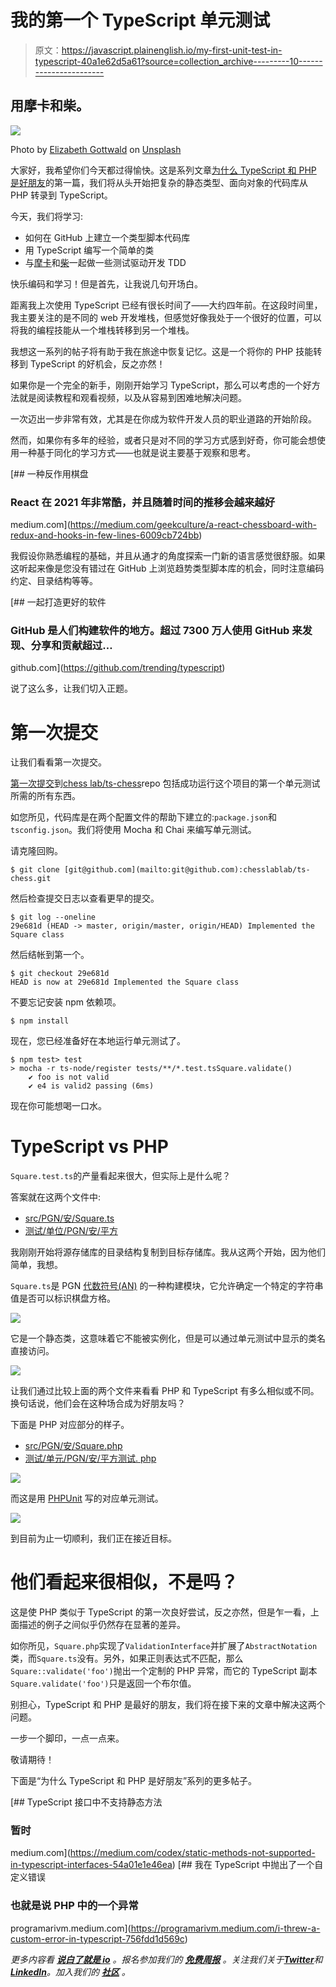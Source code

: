 # 我的第一个 TypeScript 单元测试

> 原文：<https://javascript.plainenglish.io/my-first-unit-test-in-typescript-40a1e62d5a61?source=collection_archive---------10----------------------->

## 用摩卡和柴。

![](img/424484ba5fc2f55db1f990645dc4e098.png)

Photo by [Elizabeth Gottwald](https://unsplash.com/@wanderlustphotography?utm_source=unsplash&utm_medium=referral&utm_content=creditCopyText) on [Unsplash](https://unsplash.com/s/photos/uyuni?utm_source=unsplash&utm_medium=referral&utm_content=creditCopyText)

大家好，我希望你们今天都过得愉快。这是系列文章[为什么 TypeScript 和 PHP 是好朋友](https://medium.com/geekculture/why-typescript-and-php-are-good-friends-964360fb75f6)的第一篇，我们将从头开始把复杂的静态类型、面向对象的代码库从 PHP 转录到 TypeScript。

今天，我们将学习:

*   如何在 GitHub 上建立一个类型脚本代码库
*   用 TypeScript 编写一个简单的类
*   与[摩卡](https://mochajs.org/)和[柴](https://www.chaijs.com/)一起做一些测试驱动开发 TDD

快乐编码和学习！但是首先，让我说几句开场白。

距离我上次使用 TypeScript 已经有很长时间了——大约四年前。在这段时间里，我主要关注的是不同的 web 开发堆栈，但感觉好像我处于一个很好的位置，可以将我的编程技能从一个堆栈转移到另一个堆栈。

我想这一系列的帖子将有助于我在旅途中恢复记忆。这是一个将你的 PHP 技能转移到 TypeScript 的好机会，反之亦然！

如果你是一个完全的新手，刚刚开始学习 TypeScript，那么可以考虑的一个好方法就是阅读教程和观看视频，以及从容易到困难地解决问题。

一次迈出一步非常有效，尤其是在你成为软件开发人员的职业道路的开始阶段。

然而，如果你有多年的经验，或者只是对不同的学习方式感到好奇，你可能会想使用一种基于同化的学习方式——也就是说主要基于观察和思考。

[](https://medium.com/geekculture/a-react-chessboard-with-redux-and-hooks-in-few-lines-6009cb724bb) [## 一种反作用棋盘

### React 在 2021 年非常酷，并且随着时间的推移会越来越好

medium.com](https://medium.com/geekculture/a-react-chessboard-with-redux-and-hooks-in-few-lines-6009cb724bb) 

我假设你熟悉编程的基础，并且从通才的角度探索一门新的语言感觉很舒服。如果这听起来像是您没有错过在 GitHub 上浏览趋势类型脚本库的机会，同时注意编码约定、目录结构等等。

[](https://github.com/trending/typescript) [## 一起打造更好的软件

### GitHub 是人们构建软件的地方。超过 7300 万人使用 GitHub 来发现、分享和贡献超过…

github.com](https://github.com/trending/typescript) 

说了这么多，让我们切入正题。

# 第一次提交

让我们看看第一次提交。

[第一次提交](https://github.com/chesslablab/ts-chess/commit/29e681dec04fb23ddfaa52585a18ab2e9302e3cd)到[chess lab/ts-chess](https://github.com/chesslablab/ts-chess)repo 包括成功运行这个项目的第一个单元测试所需的所有东西。

如您所见，代码库是在两个配置文件的帮助下建立的:`package.json`和`tsconfig.json`。我们将使用 Mocha 和 Chai 来编写单元测试。

请克隆回购。

```
$ git clone [git@github.com](mailto:git@github.com):chesslablab/ts-chess.git
```

然后检查提交日志以查看更早的提交。

```
$ git log --oneline
29e681d (HEAD -> master, origin/master, origin/HEAD) Implemented the Square class
```

然后结帐到第一个。

```
$ git checkout 29e681d
HEAD is now at 29e681d Implemented the Square class
```

不要忘记安装 npm 依赖项。

```
$ npm install
```

现在，您已经准备好在本地运行单元测试了。

```
$ npm test> test
> mocha -r ts-node/register tests/**/*.test.tsSquare.validate()
    ✔ foo is not valid
    ✔ e4 is valid2 passing (6ms)
```

现在你可能想喝一口水。

# TypeScript vs PHP

`Square.test.ts`的产量看起来很大，但实际上是什么呢？

答案就在这两个文件中:

*   [src/PGN/安/Square.ts](https://github.com/chesslablab/ts-chess/blob/29e681dec04fb23ddfaa52585a18ab2e9302e3cd/src/PGN/AN/Square.ts)
*   [测试/单位/PGN/安/平方](https://github.com/chesslablab/ts-chess/blob/29e681dec04fb23ddfaa52585a18ab2e9302e3cd/tests/unit/PGN/AN/Square.test.ts)

我刚刚开始将源存储库的目录结构复制到目标存储库。我从这两个开始，因为他们简单，我想。

`Square.ts`是 PGN [代数符号(AN)](https://en.wikipedia.org/wiki/Algebraic_notation_(chess)) 的一种构建模块，它允许确定一个特定的字符串值是否可以标识棋盘方格。

![](img/d3e39e962e510b414c92b2b00d0faf53.png)

它是一个静态类，这意味着它不能被实例化，但是可以通过单元测试中显示的类名直接访问。

![](img/377cdbba486bbb7c7aa3142510599830.png)

让我们通过比较上面的两个文件来看看 PHP 和 TypeScript 有多么相似或不同。换句话说，他们会在这种场合成为好朋友吗？

下面是 PHP 对应部分的样子。

*   [src/PGN/安/Square.php](https://github.com/chesslablab/php-chess/blob/master/src/PGN/AN/Square.php)
*   [测试/单元/PGN/安/平方测试. php](https://github.com/chesslablab/php-chess/blob/master/tests/unit/PGN/AN/SquareTest.php)

![](img/c147887401105e7b4ba88abd2ed27a3f.png)

而这是用 [PHPUnit](https://phpunit.de/) 写的对应单元测试。

![](img/a827e8d4355db288d697bd30d7d11daa.png)

到目前为止一切顺利，我们正在接近目标。

# 他们看起来很相似，不是吗？

这是使 PHP 类似于 TypeScript 的第一次良好尝试，反之亦然，但是乍一看，上面描述的例子之间似乎仍然存在显著的差异。

如你所见，`Square.php`实现了`ValidationInterface`并扩展了`AbstractNotation`类，而`Square.ts`没有。另外，如果正则表达式不匹配，那么`Square::validate('foo')`抛出一个定制的 PHP 异常，而它的 TypeScript 副本`Square.validate('foo')`只是返回一个布尔值。

别担心，TypeScript 和 PHP 是最好的朋友，我们将在接下来的文章中解决这两个问题。

一步一个脚印，一点一点来。

敬请期待！

下面是“为什么 TypeScript 和 PHP 是好朋友”系列的更多帖子。

[](https://medium.com/codex/static-methods-not-supported-in-typescript-interfaces-54a01e1e46ea) [## TypeScript 接口中不支持静态方法

### 暂时

medium.com](https://medium.com/codex/static-methods-not-supported-in-typescript-interfaces-54a01e1e46ea) [](https://programarivm.medium.com/i-threw-a-custom-error-in-typescript-756fdd1d569c) [## 我在 TypeScript 中抛出了一个自定义错误

### 也就是说 PHP 中的一个异常

programarivm.medium.com](https://programarivm.medium.com/i-threw-a-custom-error-in-typescript-756fdd1d569c) 

*更多内容看* [***说白了就是 io***](https://plainenglish.io/) *。报名参加我们的* [***免费周报***](http://newsletter.plainenglish.io/) *。关注我们关于*[***Twitter***](https://twitter.com/inPlainEngHQ)*和*[***LinkedIn***](https://www.linkedin.com/company/inplainenglish/)*。加入我们的* [***社区***](https://discord.gg/GtDtUAvyhW) *。*